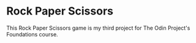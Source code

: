 # Rock Paper Scissors

This Rock Paper Scissors game is my third project for The Odin Project's
Foundations course.
